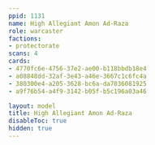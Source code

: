 ```yaml
---
ppid: 1131
name: High Allegiant Amon Ad-Raza
role: warcaster
factions:
- protectorate
scans: 4
cards:
- 4770fc6e-4756-37e2-ae00-b118bbdb18e4
- a08848dd-32af-3e43-a46e-3667c1c6fc4a
- 380300e4-a205-3628-bc6a-da7036081925
- a9f76b54-a4f9-3142-b05f-b5c196a03a46

layout: model
title: High Allegiant Amon Ad-Raza
disableToc: true
hidden: true
---
```

